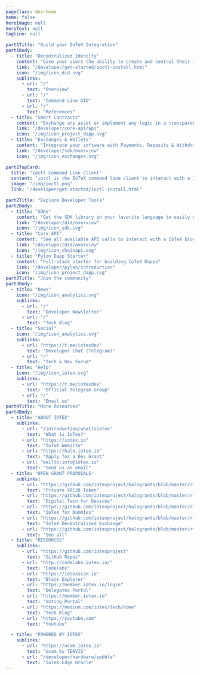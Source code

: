 ```yaml
---
pageClass: dev-home
home: false
heroImage: null
heroText: null
tagline: null

part1Title: "Build your IoTeX Integration"
part1Body:
  - title: "Decentralized Identity"
    content: "Give your users the ability to create and control their identity in a self-sovereign fashion. IoTeX DID applies to individuals, enterprises and devices!"
    link: "/developer/get-started/ioctl-install.html"
    icon: "/img/icon_did.svg"
    sublinks:
      - url: "/"
        text: "Overview"
      - url: "/"
        text: "Command Line DID"
      - url: "/"
        text: "References"
  - title: "Smart Contracts"
    content: "Exchange any asset or implement any logic in a transparent, decentralized fashion, at a lightning speed with IoTeX smart contracts."
    link: "/developer/core-api/api"
    icon: "/img/icon_project_dapp.svg"
  - title: "Exchanges & Wallets"
    content: "Integrate your software with Payments, Deposits & Withdraws of IOTX coins and XRC20 tokens."
    link: "/developer/sdk/overview"
    icon: "/img/icon_exchanges.svg"

part2TopCard:
  title: "ioctl Command Line Client"
  content: "ioctl is the IoTeX command line client to interact with a IoTeX Gateway Node. With ioctl you can send and query actions to the blockchain, manage accounts, transfer XRC20 tokens, deploy smart contracts, create a decentralized identity, and much more! "
  image: "/img/ioctl.png"
  link: "/developer/get-started/ioctl-install.html"

part2Title: "Explore Developer Tools"
part2Body:
  - title: "SDKs"
    content: "Get the SDK library in your favorite language to easily work with the IoTeX API."
    link: "/developer/did/overview"
    icon: "/img/icon_sdk.svg"
  - title: "Core API"
    content: "See all available API calls to interact with a IoTeX blockchain node."
    link: "/developer/did/overview"
    icon: "/img/icon_chainapi.svg"
  - title: "Pylon Dapp Starter"
    content: "Full-stack starter for building IoTeX Dapps"
    link: "/developer/pylon/introduction"
    icon: "/img/icon_project_dapp.svg"
part3Title: "Join the community"
part3Body:
  - title: "News"
    icon: "/img/icon_analytics.svg"
    sublinks:
      - url: "/"
        text: "Developer Newsletter"
      - url: "/"
        text: "Tech Blog"
  - title: "Social"
    icon: "/img/icon_analytics.svg"
    sublinks:
      - url: "https://t.me/iotexdev"
        text: "Developer Chat (Telegram)"
      - url: "/"
        text: "Tech & Dev Forum"
  - title: "Help"
    icon: "/img/icon_iotex.svg"
    sublinks:
      - url: "https://t.me/iotexdev"
        text: "Official Telegram Group"
      - url: "/"
        text: "Email us"
part4Title: "More Resources"
part4Body:
  - title: "ABOUT IOTEX"
    sublinks:
      - url: "/introduction/whatisiotex"
        text: "What is IoTex?"
      - url: "https://iotex.io"
        text: "IoTeX Website"
      - url: "https://halo.iotex.io"
        text: "Apply for a Dev Grant"
      - url: "mailto:info@iotex.io"
        text: "Send us an email"
  - title: "OPEN GRANT PROPOSALS"
    sublinks:
      - url: "https://github.com/iotexproject/halogrants/blob/master/rfp-proposals/rfp-ideas.md#privacy-preserving-xrc20-tokens"
        text: "Private XRC20 Token"
      - url: "https://github.com/iotexproject/halogrants/blob/master/rfp-proposals/rfp-ideas.md#digital-twin-for-devices"
        text: "Digital Twin for Devices"
      - url: "https://github.com/iotexproject/halogrants/blob/master/rfp-proposals/rfp-ideas.md#iotex-all-in-one-for-dummies"
        text: "IoTeX for Dummies"
      - url: "https://github.com/iotexproject/halogrants/blob/master/rfp-proposals/rfp-ideas.md#decentralized-exchange"
        text: "IoTeX Decentralized Exchange"
      - url: "https://github.com/iotexproject/halogrants/blob/master/rfp-proposals/rfp-ideas.md"
        text: "See all"
  - title: "RESOURCES"
    sublinks:
      - url: "https://github.com/iotexproject"
        text: "GitHub Repos"
      - url: "http://codelabs.iotex.io/"
        text: "Codelabs"
      - url: "https://iotexscan.io"
        text: "Block Explorer"
      - url: "https://member.iotex.io/login"
        text: "Delegates Portal"
      - url: "https://member.iotex.io"
        text: "Voting Portal"
      - url: "https://medium.com/iotex/tech/home"
        text: "Tech Blog"
      - url: "https://youtube.com"
        text: "Youtube"

  - title: "POWERED BY IOTEX"
    sublinks:
      - url: "https://ucam.iotex.io"
        text: "Ucam by TENVIS"
      - url: "/developer/hardware/pebble"
        text: "IoTeX Edge Oracle"
---
```


<DeveloperHomeV2 />
